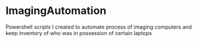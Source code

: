 # ImagingAutomation
Powershell scripts I created to automate process of imaging computers and keep inventory of who was in possession of certain laptops
